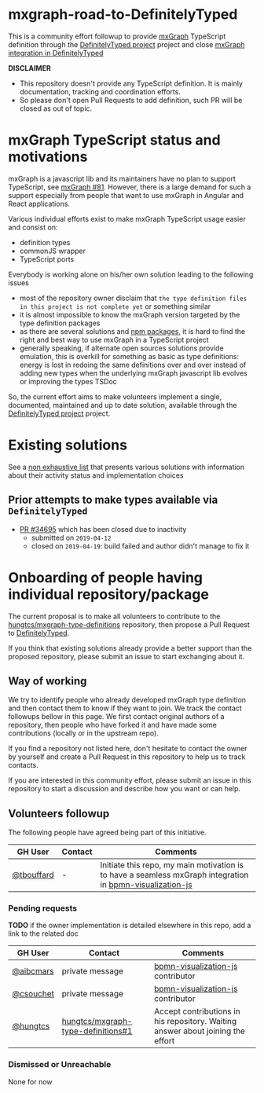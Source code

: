 # mxgraph-road-to-DefinitelyTyped

This is a community effort followup to provide [mxGraph](https://jgraph.github.io/mxgraph/) TypeScript definition through
the [DefinitelyTyped project](https://definitelytyped.org/) project and close [mxGraph integration in DefinitelyTyped](https://github.com/DefinitelyTyped/DefinitelyTyped/issues/5317)

**DISCLAIMER**
- This repository doesn't provide any TypeScript definition. It is mainly documentation, tracking
and coordination efforts.
- So please don't open Pull Requests to add definition, such PR will be closed as out of topic.


# mxGraph TypeScript status and motivations

mxGraph is a javascript lib and its maintainers have no plan to support TypeScript, see
[mxGraph #81](https://github.com/jgraph/mxgraph/issues/81). However, there is a large demand for such a support
especially from people that want to use mxGraph in Angular and React applications. 

Various individual efforts exist to make mxGraph TypeScript usage easier and consist on:
- definition types
- commonJS wrapper
- TypeScript ports
 
Everybody is working alone on his/her own solution leading to the following issues
- most of the repository owner disclaim that `the type definition files in this project is not complete yet` or
something similar
- it is almost impossible to know the mxGraph version targeted by the type definition packages
- as there are several solutions and [npm packages](https://www.npmjs.com/search?q=mxgraph%20typescript), it is hard to
find the right and best way to use mxGraph in a TypeScript project
- generally speaking, if alternate open sources solutions provide emulation, this is overkill for something as basic as
type definitions: energy is lost in redoing the same definitions over and over instead of adding new types when the
underlying mxGraph javascript lib evolves or improving the types TSDoc

So, the current effort aims to make volunteers implement a single, documented, maintained and up to date solution, available
through the [DefinitelyTyped project](https://definitelytyped.org/) project.


<!--
mxGraph issues about typescript:
- https://github.com/jgraph/mxgraph/issues?q=is%3Aissue+typescript
- https://github.com/jgraph/mxgraph2/issues?q=is%3Aissue+typescript
- https://stackoverflow.com/search?q=mxgraph+typescript

mxGraph usage in Angular application, for instance: https://github.com/jgraph/mxgraph/issues/88#issuecomment-389041312

TODO search for angular and react
-->


# Existing solutions

See a [non exhaustive list](./existing-solutions.md) that presents various solutions with information about their
activity status and implementation choices


## Prior attempts to make types available via `DefinitelyTyped`

- [PR #34695](https://github.com/DefinitelyTyped/DefinitelyTyped/pull/34695) which has been closed due to inactivity
  - submitted on `2019-04-12`
  - closed on `2019-04-19`: build failed and author didn't manage to fix it


# Onboarding of people having individual repository/package

The current proposal is to make all volunteers to contribute to the [hungtcs/mxgraph-type-definitions](https://github.com/hungtcs/mxgraph-type-definitions)
repository, then propose a Pull Request to [DefinitelyTyped](https://github.com/DefinitelyTyped/DefinitelyTyped).

If you think that existing solutions already provide a better support than the proposed repository, please submit an
issue to start exchanging about it.

## Way of working

We try to identify people who already developed mxGraph type definition and then contact them to know if they want
to join. We track the contact followups bellow in this page.
We first contact original authors of a repository, then people who have forked it and have made some contributions
(locally or in the upstream repo).

If you find a repository not listed here, don't hesitate to contact the owner by yourself and create a Pull Request in
this repository to help us to track contacts.

If you are interested in this community effort, please submit an issue in this repository to start a discussion and
describe how you want or can help.


## Volunteers followup 

The following people have agreed being part of this initiative.

| GH User | Contact | Comments |
| ------- | ------- | -------- |
| [@tbouffard](https://github.com/tbouffard) | - | Initiate this repo, my main motivation is to have a seamless mxGraph integration in [bpmn-visualization-js](https://github.com/bonitasoft-labs/bpmn-visu-js) |


### Pending requests

**TODO** if the owner implementation is detailed elsewhere in this repo, add a link to the related doc
 
| GH User | Contact | Comments |
| ------- | ------- | -------- |
| [@aibcmars](https://github.com/aibcmars) | private message | [bpmn-visualization-js](https://github.com/bonitasoft-labs/bpmn-visu-js) contributor|
| [@csouchet](https://github.com/csouchet) | private message | [bpmn-visualization-js](https://github.com/bonitasoft-labs/bpmn-visu-js) contributor|
| [@hungtcs](https://github.com/hungtcs) | [hungtcs/mxgraph-type-definitions#1](https://github.com/hungtcs/mxgraph-type-definitions/issues/1) | Accept contributions in his repository. Waiting answer about joining the effort |



### Dismissed or Unreachable

None for now



